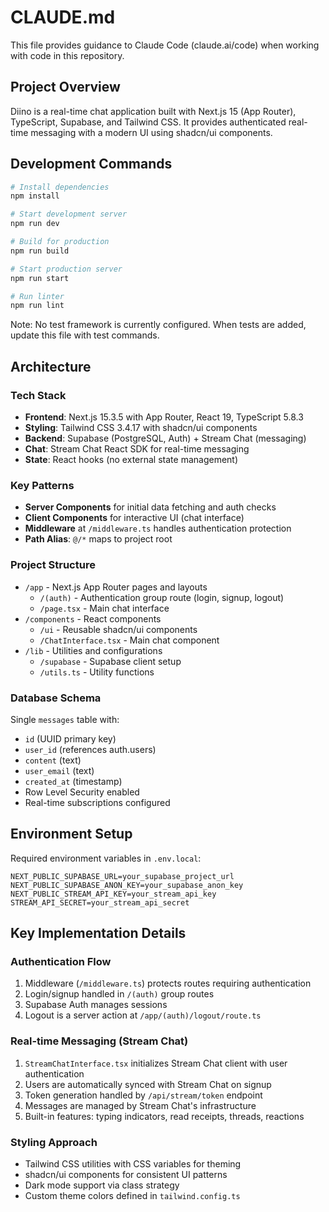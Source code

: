 # CLAUDE.md

This file provides guidance to Claude Code (claude.ai/code) when working with code in this repository.

## Project Overview

Diino is a real-time chat application built with Next.js 15 (App Router), TypeScript, Supabase, and Tailwind CSS. It provides authenticated real-time messaging with a modern UI using shadcn/ui components.

## Development Commands

```bash
# Install dependencies
npm install

# Start development server
npm run dev

# Build for production
npm run build

# Start production server
npm run start

# Run linter
npm run lint
```

Note: No test framework is currently configured. When tests are added, update this file with test commands.

## Architecture

### Tech Stack
- **Frontend**: Next.js 15.3.5 with App Router, React 19, TypeScript 5.8.3
- **Styling**: Tailwind CSS 3.4.17 with shadcn/ui components
- **Backend**: Supabase (PostgreSQL, Auth) + Stream Chat (messaging)
- **Chat**: Stream Chat React SDK for real-time messaging
- **State**: React hooks (no external state management)

### Key Patterns
- **Server Components** for initial data fetching and auth checks
- **Client Components** for interactive UI (chat interface)
- **Middleware** at `/middleware.ts` handles authentication protection
- **Path Alias**: `@/*` maps to project root

### Project Structure
- `/app` - Next.js App Router pages and layouts
  - `/(auth)` - Authentication group route (login, signup, logout)
  - `/page.tsx` - Main chat interface
- `/components` - React components
  - `/ui` - Reusable shadcn/ui components
  - `/ChatInterface.tsx` - Main chat component
- `/lib` - Utilities and configurations
  - `/supabase` - Supabase client setup
  - `/utils.ts` - Utility functions

### Database Schema
Single `messages` table with:
- `id` (UUID primary key)
- `user_id` (references auth.users)
- `content` (text)
- `user_email` (text)
- `created_at` (timestamp)
- Row Level Security enabled
- Real-time subscriptions configured

## Environment Setup

Required environment variables in `.env.local`:
```
NEXT_PUBLIC_SUPABASE_URL=your_supabase_project_url
NEXT_PUBLIC_SUPABASE_ANON_KEY=your_supabase_anon_key
NEXT_PUBLIC_STREAM_API_KEY=your_stream_api_key
STREAM_API_SECRET=your_stream_api_secret
```

## Key Implementation Details

### Authentication Flow
1. Middleware (`/middleware.ts`) protects routes requiring authentication
2. Login/signup handled in `/(auth)` group routes
3. Supabase Auth manages sessions
4. Logout is a server action at `/app/(auth)/logout/route.ts`

### Real-time Messaging (Stream Chat)
1. `StreamChatInterface.tsx` initializes Stream Chat client with user authentication
2. Users are automatically synced with Stream Chat on signup
3. Token generation handled by `/api/stream/token` endpoint
4. Messages are managed by Stream Chat's infrastructure
5. Built-in features: typing indicators, read receipts, threads, reactions

### Styling Approach
- Tailwind CSS utilities with CSS variables for theming
- shadcn/ui components for consistent UI patterns
- Dark mode support via class strategy
- Custom theme colors defined in `tailwind.config.ts`